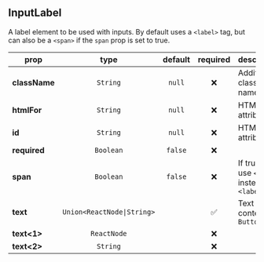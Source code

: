 ## InputLabel

A label element to be used with inputs. By default uses a `<label>` tag,
but can also be a `<span>` if the `span` prop is set to true.

prop | type | default | required | description
---- | :----: | :-------: | :--------: | -----------
**className** | `String` | `null` | :x: | Additional class names
**htmlFor** | `String` | `null` | :x: | HTML for attribute
**id** | `String` | `null` | :x: | HTML id attribute
**required** | `Boolean` | `false` | :x: | 
**span** | `Boolean` | `false` | :x: | If true will use `<span>` instead of `<label>`
**text** | `Union<ReactNode\|String>` |  | :white_check_mark: | Text content of `Button`
**text<1>** | `ReactNode` |  | :x: | 
**text<2>** | `String` |  | :x: | 

